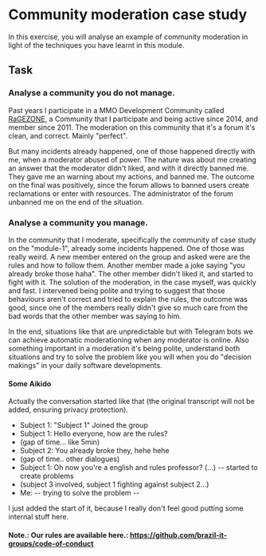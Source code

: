 # Community moderation case study

In this exercise, you will analyse an example of community moderation in light of the techniques you have learnt in this module.

## Task

### Analyse a community you do not manage.

Past years I participate in a MMO Development Community called [RaGEZONE](http://forum.ragezone.com), a Community that I participate and being active
since 2014, and member since 2011. The moderation on this community that it's a forum it's clean, and correct. Mainly "perfect".

But many incidents already happened, one of those happened directly with me, when a moderator abused of power. 
The nature was about me creating an answer that the moderator didn't liked, and with it directly banned me. They gave me an warning about my actions, and banned me.
The outcome on the final was positively, since the forum allows to banned users create reclamations or enter with resources.
The administrator of the forum unbanned me on the end of the situation.

### Analyse a community you manage.

In the community that I moderate, specifically the community of case study on the "module-1", already some incidents happened. One of those was really weird.
A new member entered on the group and asked were are the rules and how to follow them. Another member made a joke saying "you already broke those haha".
The other member didn't liked it, and started to fight with it. The solution of the moderation, in the case myself, was quickly and fast.
I intervened being polite and trying to suggest that those behaviours aren't correct and tried to explain the rules, 
the outcome was good, since one of the members really didn't give so much care from the bad words that the other member was saying to him.

In the end, situations like that are unpredictable but with Telegram bots we can achieve automatic moderationing when any moderator is online.
Also something important in a moderation it's being polite, understand both situations and try to solve the problem like you will
when you do "decision makings" in your daily software developments.

#### Some Aikido

Actually the conversation started like that (the original transcript will not be added, ensuring privacy protection).

* Subject 1: "Subject 1" Joined the group
* Subject 1: Hello everyone, how are the rules?
* (gap of time... like 5min)
* Subject 2: You already broke they, hehe hehe
* (gap of time.. other dialogues)
* Subject 1: Oh now you're a english and rules professor? (...) -- started to create problems
* (subject 3 involved, subject 1 fighting against subject 2...)
* Me: -- trying to solve the problem --

I just added the start of it, because I really don't feel good putting some internal stuff here.

#### Note.: Our rules are available here.: https://github.com/brazil-it-groups/code-of-conduct
